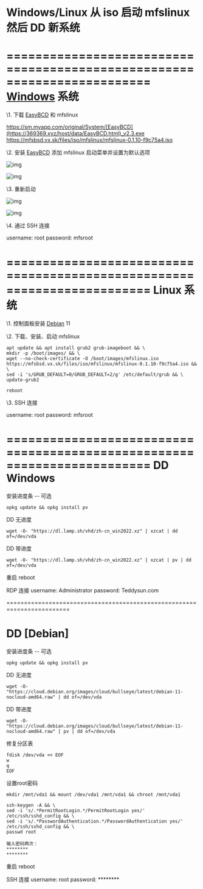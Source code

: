 # Windows/Linux 从 iso 启动 mfslinux 然后 DD 新系统

========================================================================
[Windows](https://369369.xyz/host/data/Windows.html) 系统
========================================================================

\1. 下载 [EasyBCD](https://369369.xyz/host/data/EasyBCD.html) 和 mfslinux

https://sm.myapp.com/original/System/[EasyBCD](https://369369.xyz/host/data/EasyBCD.html)_v2.3.exe
https://mfsbsd.vx.sk/files/iso/mfslinux/mfslinux-0.1.10-f9c75a4.iso

\2. 安装 [EasyBCD](https://369369.xyz/host/data/EasyBCD.html) 添加 mfslinux 启动菜单并设置为默认选项

![img](https://s2.loli.net/2022/10/06/1qZXRCcLTB2xEUl.png)



![img](https://s2.loli.net/2022/10/06/qmZOAbMxVDFy3PL.png)


\3. 重新启动

![img](https://s2.loli.net/2022/10/06/lXxSsnd5gM8RBtP.png)



![img](https://s2.loli.net/2022/10/06/l3p1zoDCAFNGIYy.png)


\4. 通过 SSH 连接

username: root
password: mfsroot

========================================================================
Linux 系统
========================================================================
\1. 控制面板安装 [Debian](https://369369.xyz/host/data/Debian.html) 11

\2. 下载、安装、启动 mfslinux

```
apt update && apt install grub2 grub-imageboot && \
mkdir -p /boot/images/ && \
wget --no-check-certificate -O /boot/images/mfslinux.iso https://mfsbsd.vx.sk/files/iso/mfslinux/mfslinux-0.1.10-f9c75a4.iso && \
sed -i 's/GRUB_DEFAULT=0/GRUB_DEFAULT=2/g' /etc/default/grub && \
update-grub2

reboot
```


\3. SSH 连接

username: root
password: mfsroot

========================================================================
DD Windows
========================================================================

安装进度条 -- 可选

```
opkg update && opkg install pv
```


DD 无进度

```
wget -O- "https://dl.lamp.sh/vhd/zh-cn_win2022.xz" | xzcat | dd of=/dev/vda
```


DD 带进度

```
wget -O- "https://dl.lamp.sh/vhd/zh-cn_win2022.xz" | xzcat | pv | dd of=/dev/vda
```


重启
reboot

RDP 连接
username: Administrator
password: Teddysun.com

========================================================================

DD [Debian]
========================================================================
安装进度条 -- 可选

```
opkg update && opkg install pv
```


DD 无进度

```
wget -O- "https://cloud.debian.org/images/cloud/bullseye/latest/debian-11-nocloud-amd64.raw" | dd of=/dev/vda
```


DD 带进度

```
wget -O- "https://cloud.debian.org/images/cloud/bullseye/latest/debian-11-nocloud-amd64.raw" | pv | dd of=/dev/vda
```

修复分区表

```
fdisk /dev/vda << EOF
w
q
EOF
```


设置root密码

```
mkdir /mnt/vda1 && mount /dev/vda1 /mnt/vda1 && chroot /mnt/vda1
```

```
ssh-keygen -A && \
sed -i 's/.*PermitRootLogin.*/PermitRootLogin yes/' /etc/ssh/sshd_config && \
sed -i 's/.*PasswordAuthentication.*/PasswordAuthentication yes/' /etc/ssh/sshd_config && \
passwd root
```

```
输入密码两次：
********
********
```

重启
reboot

SSH 连接
username: root
password: ********